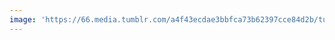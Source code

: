 ```yaml
---
image: 'https://66.media.tumblr.com/a4f43ecdae3bbfca73b62397cce84d2b/tumblr_occxoeRorq1tbdx3so1_1280.jpg'
---
```

